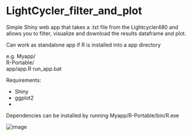 # LightCycler_filter_and_plot
Simple Shiny web app that takes a .txt file from the Lightcycler480 and allows you to filter, visualize and download the results dataframe and plot.

Can work as standalone app if R is installed into a app directory

e.g.
Myapp/ \
  R-Portable/<R installation> \
  app/app.R
  run_app.bat

Requirements:
-  Shiny
-  ggplot2
-  
Dependencies can be installed by running Myapp/R-Portable/bin/R.exe

![image](https://github.com/user-attachments/assets/7044b6b4-6114-4c73-8721-4ee9d054b199)

